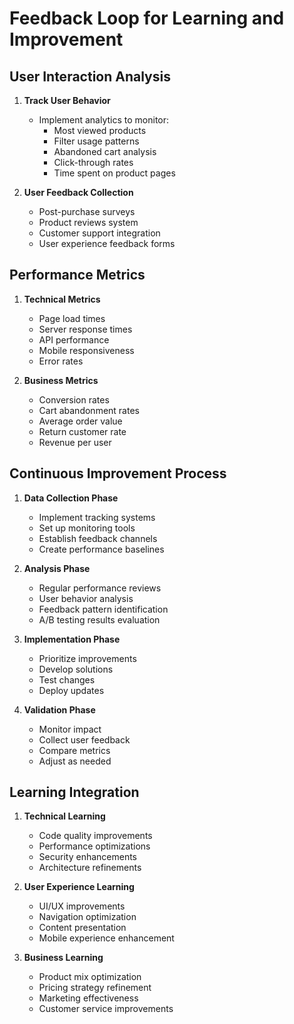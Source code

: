 # Feedback Loop for Learning and Improvement

## User Interaction Analysis
1. **Track User Behavior**
   - Implement analytics to monitor:
     - Most viewed products
     - Filter usage patterns
     - Abandoned cart analysis
     - Click-through rates
     - Time spent on product pages

2. **User Feedback Collection**
   - Post-purchase surveys
   - Product reviews system
   - Customer support integration
   - User experience feedback forms

## Performance Metrics
1. **Technical Metrics**
   - Page load times
   - Server response times
   - API performance
   - Mobile responsiveness
   - Error rates

2. **Business Metrics**
   - Conversion rates
   - Cart abandonment rates
   - Average order value
   - Return customer rate
   - Revenue per user

## Continuous Improvement Process
1. **Data Collection Phase**
   - Implement tracking systems
   - Set up monitoring tools
   - Establish feedback channels
   - Create performance baselines

2. **Analysis Phase**
   - Regular performance reviews
   - User behavior analysis
   - Feedback pattern identification
   - A/B testing results evaluation

3. **Implementation Phase**
   - Prioritize improvements
   - Develop solutions
   - Test changes
   - Deploy updates

4. **Validation Phase**
   - Monitor impact
   - Collect user feedback
   - Compare metrics
   - Adjust as needed

## Learning Integration
1. **Technical Learning**
   - Code quality improvements
   - Performance optimizations
   - Security enhancements
   - Architecture refinements

2. **User Experience Learning**
   - UI/UX improvements
   - Navigation optimization
   - Content presentation
   - Mobile experience enhancement

3. **Business Learning**
   - Product mix optimization
   - Pricing strategy refinement
   - Marketing effectiveness
   - Customer service improvements

